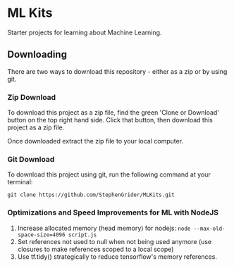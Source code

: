 # ML Kits

Starter projects for learning about Machine Learning.

## Downloading

There are two ways to download this repository - either as a zip or by using git.

### Zip Download

To download this project as a zip file, find the green 'Clone or Download' button on the top right hand side. Click that button, then download this project as a zip file.

Once downloaded extract the zip file to your local computer.

### Git Download

To download this project using git, run the following command at your terminal:

```
git clone https://github.com/StephenGrider/MLKits.git
```

### Optimizations and Speed Improvements for ML with NodeJS

1. Increase allocated memory (head memory) for nodejs: `node --max-old-space-size=4096 script.js`
2. Set references not used to null when not being used anymore (use closures to make references scoped to a local scope)
3. Use tf.tidy() strategically to reduce tensorflow's memory references.